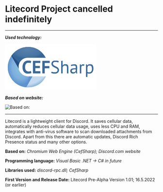 # Litecord Project cancelled indefinitely
___________________________________________________________________________________________________________________________________________________________
**_Used technology:_**

![Used technology:](https://github.com/cefsharp/CefSharp/raw/master/logo.png)

**_Based on website:_**

![Based on:](https://dodo.ac/np/images/thumb/1/18/Discord_icon.png/150px-Discord_icon.png)

____________________________________________________________________________________________________________________________________________________________

Litecord is a lightweight client for Discord. It saves cellular data, automatically reduces cellular data usage, uses less CPU and RAM, integrates with anti-virus    software to scan downloaded attachments from Discord. Apart from this there are automatic updates, Discord Rich Presence status and many other options. 

**Based on:** _Chromium Web Engine (CefSharp); Discord.com website_

**Programming language:** _Visual Basic .NET -> C# in future_

**Libraries used:** _discord-rpc.dll; CefSharp_



**First Version and Release Date:** Litecord Pre-Alpha Version 1.01; 16.5.2022 (or earlier)
